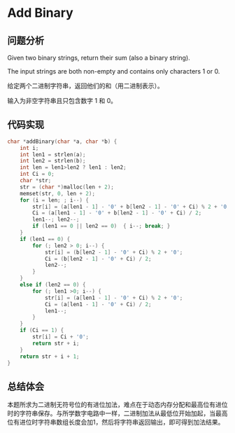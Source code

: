# Add Binary  

## 问题分析
Given two binary strings, return their sum (also a binary string).

The input strings are both non-empty and contains only characters 1 or 0.

给定两个二进制字符串，返回他们的和（用二进制表示）。

输入为非空字符串且只包含数字 1 和 0。


## 代码实现
``` C
char *addBinary(char *a, char *b) {
	int i;
	int len1 = strlen(a);
	int len2 = strlen(b);
	int len = len1>len2 ? len1 : len2;
	int Ci = 0;
	char *str;
	str = (char *)malloc(len + 2);
	memset(str, 0, len + 2);
	for (i = len; ; i--) {
		str[i] = (a[len1 - 1] - '0' + b[len2 - 1] - '0' + Ci) % 2 + '0';
		Ci = (a[len1 - 1] - '0' + b[len2 - 1] - '0' + Ci) / 2;
		len1--; len2--;
        if (len1 == 0 || len2 == 0)  { i--; break; }
	}
	if (len1 == 0) {
		for (; len2 > 0; i--) {
			str[i] = (b[len2 - 1] - '0' + Ci) % 2 + '0';
			Ci = (b[len2 - 1] - '0' + Ci) / 2;
			len2--;
		}
	}
	else if (len2 == 0) {
		for (; len1 >0; i--) {
			str[i] = (a[len1 - 1] - '0' + Ci) % 2 + '0';
			Ci = (a[len1 - 1] - '0' + Ci) / 2;
			len1--;
		}
	}
	if (Ci == 1) {
		str[i] = Ci + '0';
		return str + i;
	}
	return str + i + 1;
}
```

## 总结体会
本题所求为二进制无符号位的有进位加法，难点在于动态内存分配和最高位有进位时的字符串保存。与所学数字电路中一样，二进制加法从最低位开始加起，当最高位有进位时字符串数组长度会加1，然后将字符串返回输出，即可得到加法结果。
